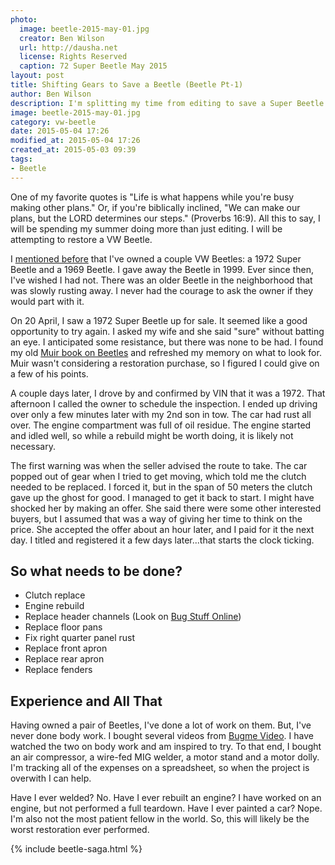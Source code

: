 ```yaml
---
photo:
  image: beetle-2015-may-01.jpg
  creator: Ben Wilson
  url: http://dausha.net
  license: Rights Reserved
  caption: 72 Super Beetle May 2015
layout: post
title: Shifting Gears to Save a Beetle (Beetle Pt-1)
author: Ben Wilson
description: I'm splitting my time from editing to save a Super Beetle
image: beetle-2015-may-01.jpg
category: vw-beetle
date: 2015-05-04 17:26
modified_at: 2015-05-04 17:26
created_at: 2015-05-03 09:39
tags:
- Beetle
---
```

<!--Lead Paragraph-->

One of my favorite quotes is "Life is what happens while you're busy making other plans." Or, if you're biblically inclined, "We can make our plans, but the LORD determines our steps." (Proverbs 16:9). All this to say, I will be spending my summer doing more than just editing. I will be attempting to restore a VW Beetle.

<!-- more -->

I [mentioned before](/articles/memories-of-a-vw-bug-roadtrip/) that I've owned a couple VW Beetles: a 1972 Super Beetle and a 1969 Beetle. I gave away the Beetle in 1999. Ever since then, I've wished I had not. There was an older Beetle in the neighborhood that was slowly rusting away. I never had the courage to ask the owner if they would part with it.

On 20 April, I saw a 1972 Super Beetle up for sale. It seemed like a good opportunity to try again. I asked my wife and she said "sure" without batting an eye. I anticipated some resistance, but there was none to be had. 
I found my old [Muir book on Beetles](http://www.amazon.com/dp/1566913101) and refreshed my memory on what to look for. Muir wasn't considering a restoration purchase, so I figured I could give on a few of his points.

A couple days later, I drove by and confirmed by VIN that it was a 1972. That afternoon I called the owner to schedule the inspection. I ended up driving over only a few minutes later with my 2nd son in tow. The car had rust all over. The engine compartment was full of oil residue. The engine started and idled well, so while a rebuild might be worth doing, it is likely not necessary.

The first warning was when the seller advised the route to take. The car popped out of gear when I tried to get moving, which told me the clutch needed to be replaced. I forced it, but in the span of 50 meters the clutch gave up the ghost for good. I managed to get it back to start. I might have shocked her by making an offer. She said there were some other interested buyers, but I assumed that was a way of giving her time to think on the price. She accepted the offer about an hour later, and I paid for it the next day. I titled and registered it a few days later...that starts the clock ticking.

## So what needs to be done?

* Clutch replace
* Engine rebuild
* Replace header channels (Look on [Bug Stuff Online](http://www.bugstuffonline.com/))
* Replace floor pans
* Fix right quarter panel rust
* Replace front apron
* Replace rear apron
* Replace fenders

## Experience and All That

Having owned a pair of Beetles, I've done a lot of work on them. But, I've never done body work. I bought several videos from [Bugme Video](http://bugmevideo.com). I have watched the two on body work and am inspired to try. To that end, I bought an air compressor, a wire-fed MIG welder, a motor stand and a motor dolly. I'm tracking all of the expenses on a spreadsheet, so when the project is overwith I can help.

Have I ever welded? No. Have I ever rebuilt an engine? I have worked on an engine, but not performed a full teardown. Have I ever painted a car? Nope. I'm also not the most patient fellow in the world. So, this will likely be the worst restoration ever performed.

{% include beetle-saga.html %}

